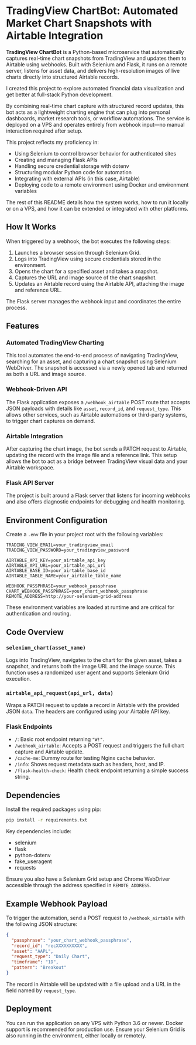 # TradingView ChartBot: Automated Market Chart Snapshots with Airtable Integration

**TradingView ChartBot** is a Python-based microservice that automatically captures real-time chart snapshots from TradingView and updates them to Airtable using webhooks. Built with Selenium and Flask, it runs on a remote server, listens for asset data, and delivers high-resolution images of live charts directly into structured Airtable records.

I created this project to explore automated financial data visualization and get better at full-stack Python development.

By combining real-time chart capture with structured record updates, this bot acts as a lightweight charting engine that can plug into personal dashboards, market research tools, or workflow automations. The service is deployed on a VPS and operates entirely from webhook input—no manual interaction required after setup.

This project reflects my proficiency in:

- Using Selenium to control browser behavior for authenticated sites
- Creating and managing Flask APIs
- Handling secure credential storage with dotenv
- Structuring modular Python code for automation
- Integrating with external APIs (in this case, Airtable)
- Deploying code to a remote environment using Docker and environment variables

The rest of this README details how the system works, how to run it locally or on a VPS, and how it can be extended or integrated with other platforms.

## How It Works

When triggered by a webhook, the bot executes the following steps:

1. Launches a browser session through Selenium Grid.
2. Logs into TradingView using secure credentials stored in the environment.
3. Opens the chart for a specified asset and takes a snapshot.
4. Captures the URL and image source of the chart snapshot.
5. Updates an Airtable record using the Airtable API, attaching the image and reference URL.

The Flask server manages the webhook input and coordinates the entire process.

## Features

### Automated TradingView Charting

This tool automates the end-to-end process of navigating TradingView, searching for an asset, and capturing a chart snapshot using Selenium WebDriver. The snapshot is accessed via a newly opened tab and returned as both a URL and image source.

### Webhook-Driven API

The Flask application exposes a `/webhook_airtable` POST route that accepts JSON payloads with details like `asset`, `record_id`, and `request_type`. This allows other services, such as Airtable automations or third-party systems, to trigger chart captures on demand.

### Airtable Integration

After capturing the chart image, the bot sends a PATCH request to Airtable, updating the record with the image file and a reference link. This setup allows the bot to act as a bridge between TradingView visual data and your Airtable workspace.

### Flask API Server

The project is built around a Flask server that listens for incoming webhooks and also offers diagnostic endpoints for debugging and health monitoring.

## Environment Configuration

Create a `.env` file in your project root with the following variables:

```env
TRADING_VIEW_EMAIL=your_tradingview_email
TRADING_VIEW_PASSWORD=your_tradingview_password

AIRTABLE_API_KEY=your_airtable_api_key
AIRTABLE_API_URL=your_airtable_api_url
AIRTABLE_BASE_ID=your_airtable_base_id
AIRTABLE_TABLE_NAME=your_airtable_table_name

WEBHOOK_PASSPHRASE=your_webhook_passphrase
CHART_WEBHOOK_PASSPHRASE=your_chart_webhook_passphrase
REMOTE_ADDRESS=http://your-selenium-grid-address
````

These environment variables are loaded at runtime and are critical for authentication and routing.

## Code Overview

### `selenium_chart(asset_name)`

Logs into TradingView, navigates to the chart for the given asset, takes a snapshot, and returns both the image URL and the image source. This function uses a randomized user agent and supports Selenium Grid execution.

### `airtable_api_request(api_url, data)`

Wraps a PATCH request to update a record in Airtable with the provided JSON `data`. The headers are configured using your Airtable API key.

### Flask Endpoints

* `/`: Basic root endpoint returning `"W!"`.
* `/webhook_airtable`: Accepts a POST request and triggers the full chart capture and Airtable update.
* `/cache-me`: Dummy route for testing Nginx cache behavior.
* `/info`: Shows request metadata such as headers, host, and IP.
* `/flask-health-check`: Health check endpoint returning a simple success string.

## Dependencies

Install the required packages using pip:

```bash
pip install -r requirements.txt
```

Key dependencies include:

* selenium
* flask
* python-dotenv
* fake\_useragent
* requests

Ensure you also have a Selenium Grid setup and Chrome WebDriver accessible through the address specified in `REMOTE_ADDRESS`.

## Example Webhook Payload

To trigger the automation, send a POST request to `/webhook_airtable` with the following JSON structure:

```json
{
  "passphrase": "your_chart_webhook_passphrase",
  "record_id": "recXXXXXXXXXX",
  "asset": "AAPL",
  "request_type": "Daily Chart",
  "timeframe": "1D",
  "pattern": "Breakout"
}
```

The record in Airtable will be updated with a file upload and a URL in the field named by `request_type`.

## Deployment

You can run the application on any VPS with Python 3.6 or newer. Docker support is recommended for production use. Ensure your Selenium Grid is also running in the environment, either locally or remotely.
